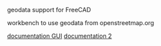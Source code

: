 
geodata support for FreeCAD

workbench to use geodata from openstreetmap.org 


[documentation GUI](http://freecadbuch.de/doku.php?id=geodat)
[documentation 2](http://freecadbuch.de/doxygen/geodat/html/index.html)



